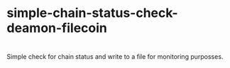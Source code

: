 # simple-chain-status-check-deamon-filecoin
#
Simple check for chain status and write to a file for monitoring purposses.
